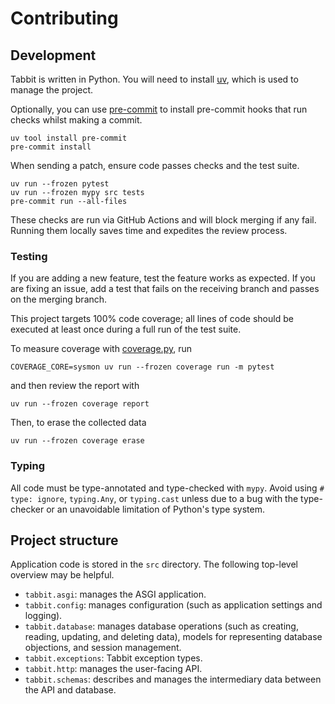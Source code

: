 # Contributing

## Development

Tabbit is written in Python. You will need to install [uv], which is used to
manage the project.

Optionally, you can use [pre-commit] to install pre-commit hooks that run checks
whilst making a commit.

```shell
uv tool install pre-commit
pre-commit install
```

When sending a patch, ensure code passes checks and the test suite.

```shell
uv run --frozen pytest
uv run --frozen mypy src tests
pre-commit run --all-files
```

These checks are run via GitHub Actions and will block merging if any fail.
Running them locally saves time and expedites the review process.

### Testing

If you are adding a new feature, test the feature works as expected. If you are
fixing an issue, add a test that fails on the receiving branch and passes on the
merging branch.

This project targets 100% code coverage; all lines of code should be executed at
least once during a full run of the test suite.

To measure coverage with [coverage.py], run

```shell
COVERAGE_CORE=sysmon uv run --frozen coverage run -m pytest
```

and then review the report with

```shell
uv run --frozen coverage report
```

Then, to erase the collected data

```shell
uv run --frozen coverage erase
```

### Typing

All code must be type-annotated and type-checked with `mypy`. Avoid using
`# type: ignore`, `typing.Any`, or `typing.cast` unless due to a bug with the
type-checker or an unavoidable limitation of Python's type system.

## Project structure

Application code is stored in the `src` directory. The following top-level
overview may be helpful.

- `tabbit.asgi`: manages the ASGI application.
- `tabbit.config`: manages configuration (such as application settings and
  logging).
- `tabbit.database`: manages database operations (such as creating, reading,
  updating, and deleting data), models for representing database objections, and
  session management.
- `tabbit.exceptions`: Tabbit exception types.
- `tabbit.http`: manages the user-facing API.
- `tabbit.schemas`: describes and manages the intermediary data between the API
  and database.

[uv]: https://docs.astral.sh/uv/
[pre-commit]: https://pre-commit.com/
[coverage.py]: https://coverage.readthedocs.io/en/latest/
